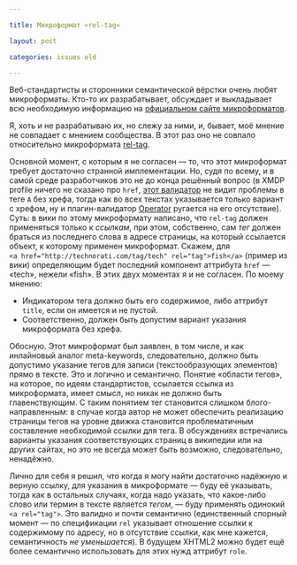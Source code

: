 ```yaml
---

title: Микроформат «rel-tag»

layout: post

categories: issues old

---
```


Веб-стандартисты и сторонники семантической вёрстки очень любят микроформаты. Кто-то их разрабатывает, обсуждает и выкладывает всю необходимую информацию на [официальном сайте микроформатов](http://microformats.org/).

Я, хоть и не разрабатываю их, но слежу за ними, и, бывает, моё мнение не совпадает с мнением сообщества. В этот раз оно не совпало относительно микроформата [rel-tag](http://microformats.org/wiki/rel-tag).

Основной момент, с которым я не согласен — то, что этот микроформат требует достаточно странной имплементации. Но, судя по всему, и в самой среде разработчиков это не до конца решённый вопрос (в XMDP profile ничего не сказано про `href`, [этот валидатор](http://microformatique.com/optimus/) не видит проблемы в теге `A` без хрефа, тогда как во всех текстах указывается только вариант с хрефом, ну и плагин-валидатор [Operator](https://addons.mozilla.org/ru/firefox/addon/4106) ругается на его отсутствие). Суть: в вики по этому микроформату написано, что `rel-tag` должен применяться только к *ссылкам*, при этом, собственно, сам *тег* должен браться из последнего слова в адресе страницы, на который ссылается объект, к которому применен микроформат. Скажем, для `<a href="http://technorati.com/tag/tech" rel="tag">fish</a>` (пример из вики) определяющим будет последний компонент аттрибута `href` — «tech», нежели «fish». В этих двух моментах я и не согласен. По моему мнению:

- Индикатором тега должно быть его содержимое, либо аттрибут `title`, если он имеется и не пустой.
- Соответственно, должен быть допустим вариант указания микроформата без хрефа.

Обосную. Этот микроформат был заявлен, в том числе, и как инлайновый аналог meta-keywords, следовательно, должно быть допустимо указание тегов для записи (текстообразующих элементов) прямо в тексте. Это и логично и семантично. Понятие «области тегов», на которое, по идеям стандартистов, ссылается ссылка из микроформата, имеет смысл, но никак не должно быть главенствующим. С таким понятием тег становится слишком блого-направленным: в случае когда автор не может обеспечить реализацию страницы тегов на уровне движка становится проблематичным составление необходимой ссылки для тега. В обсуждениях встречались варианты указания соответствующих страниц в википедии или на других сайтах, но это не всегда может быть возможно, следовательно, ненадёжно.

Лично для себя я решил, что когда я могу найти достаточно надёжную и верную ссылку, для указания в микроформате — буду её указывать, тогда как в остальных случаях, когда надо указать, что какое-либо слово или термин в тексте является *тегом*, — буду применять одинокий `<a rel="tag">`. Это валидно и почти семантично (единственный спорный момент — по спецификации `rel` указывает отношение ссылки к содержимому по адресу, но в отсутствие ссылки, как мне кажется, семантичность *не уменьшается*). В будущем XHTML2 можно будет ещё более семантично использовать для этих нужд аттрибут `role`.
